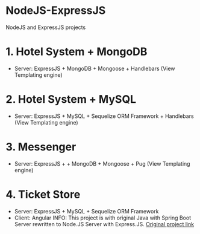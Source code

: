 # NodeJS-ExpressJS
NodeJS and ExpressJS projects

# 1. Hotel System + MongoDB
- Server: ExpressJS + MongoDB + Mongoose + Handlebars (View Templating engine)

# 2. Hotel System + MySQL
- Server: ExpressJS + MySQL + Sequelize ORM Framework + Handlebars (View Templating engine)

# 3. Messenger
- Server: ExpressJS + + MongoDB + Mongoose + Pug (View Templating engine)

# 4. Ticket Store
- Server: ExpressJS + MySQL + Sequelize ORM Framework
- Client: Angular
INFO: This project is with original Java with Spring Boot Server rewritten to Node.JS Server with Express.JS.
<a href="https://github.com/vanncho/Angular/tree/master/Ticket%20Store%20-%20Angular%20%2B%20Spring%20Boot%20%2B%20MySQL">Original project link</a>
